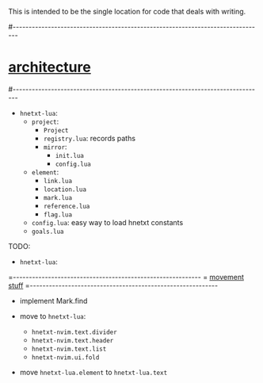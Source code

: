 This is intended to be the single location for code that deals with writing.

#-------------------------------------------------------------------------------
# [architecture]()
#-------------------------------------------------------------------------------
- `hnetxt-lua`:
  - `project`:
    - `Project`
    - `registry.lua`: records paths
    - `mirror`:
      - `init.lua`
      - `config.lua`
  - `element`:
    - `link.lua`
    - `location.lua`
    - `mark.lua`
    - `reference.lua`
    - `flag.lua`
  - `config.lua`: easy way to load hnetxt constants
  - `goals.lua`

TODO:
- `hnetxt-lua`:

=-----------------------------------------------------------
= [movement stuff]()
=-----------------------------------------------------------
- implement Mark.find
- move to `hnetxt-lua`:
  - `hnetxt-nvim.text.divider`
  - `hnetxt-nvim.text.header`
  - `hnetxt-nvim.text.list`
  - `hnetxt-nvim.ui.fold`


- move `hnetxt-lua.element` to `hnetxt-lua.text`
